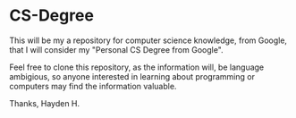 # CS-Degree
This will be my a repository for computer science knowledge, from Google, 
that I will consider my "Personal CS Degree from Google". 

Feel free to clone this repository, as the information will, be language 
ambigious, so anyone interested in learning about programming or computers 
may find the information valuable. 

Thanks, 
Hayden H. 
